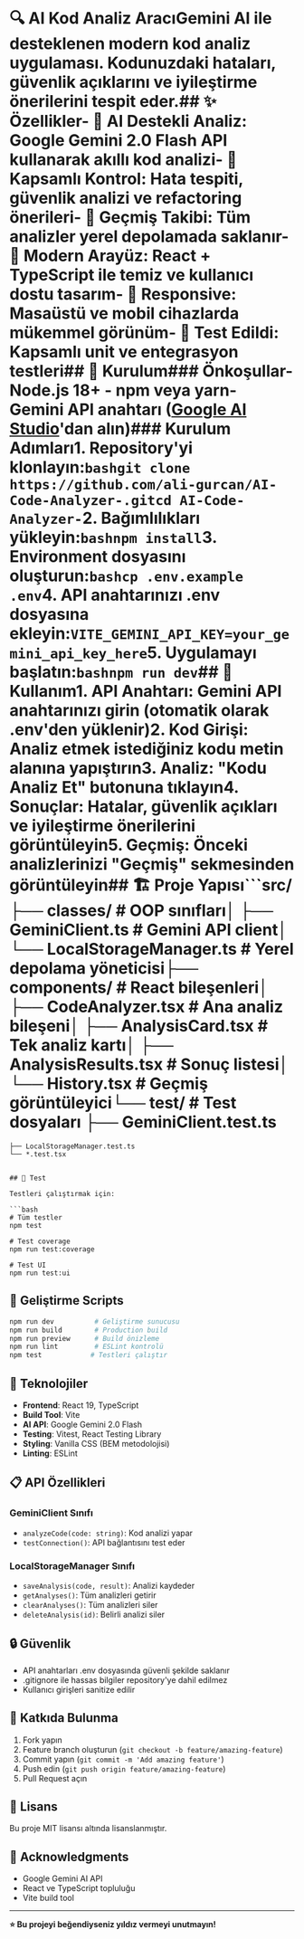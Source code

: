 # 🔍 AI Kod Analiz AracıGemini AI ile desteklenen modern kod analiz uygulaması. Kodunuzdaki hataları, güvenlik açıklarını ve iyileştirme önerilerini tespit eder.## ✨ Özellikler- **🤖 AI Destekli Analiz**: Google Gemini 2.0 Flash API kullanarak akıllı kod analizi- **🎯 Kapsamlı Kontrol**: Hata tespiti, güvenlik analizi ve refactoring önerileri- **💾 Geçmiş Takibi**: Tüm analizler yerel depolamada saklanır- **🎨 Modern Arayüz**: React + TypeScript ile temiz ve kullanıcı dostu tasarım- **📱 Responsive**: Masaüstü ve mobil cihazlarda mükemmel görünüm- **🧪 Test Edildi**: Kapsamlı unit ve entegrasyon testleri## 🚀 Kurulum### Önkoşullar- Node.js 18+ - npm veya yarn- Gemini API anahtarı ([Google AI Studio](https://ai.google.dev/tutorials/setup)'dan alın)### Kurulum Adımları1. **Repository'yi klonlayın:**```bashgit clone https://github.com/ali-gurcan/AI-Code-Analyzer-.gitcd AI-Code-Analyzer-```2. **Bağımlılıkları yükleyin:**```bashnpm install```3. **Environment dosyasını oluşturun:**```bashcp .env.example .env```4. **API anahtarınızı .env dosyasına ekleyin:**```VITE_GEMINI_API_KEY=your_gemini_api_key_here```5. **Uygulamayı başlatın:**```bashnpm run dev```## 🎯 Kullanım1. **API Anahtarı**: Gemini API anahtarınızı girin (otomatik olarak .env'den yüklenir)2. **Kod Girişi**: Analiz etmek istediğiniz kodu metin alanına yapıştırın3. **Analiz**: "Kodu Analiz Et" butonuna tıklayın4. **Sonuçlar**: Hatalar, güvenlik açıkları ve iyileştirme önerilerini görüntüleyin5. **Geçmiş**: Önceki analizlerinizi "Geçmiş" sekmesinden görüntüleyin## 🏗️ Proje Yapısı```src/├── classes/           # OOP sınıfları│   ├── GeminiClient.ts       # Gemini API client│   └── LocalStorageManager.ts # Yerel depolama yöneticisi├── components/        # React bileşenleri│   ├── CodeAnalyzer.tsx      # Ana analiz bileşeni│   ├── AnalysisCard.tsx      # Tek analiz kartı│   ├── AnalysisResults.tsx   # Sonuç listesi│   └── History.tsx           # Geçmiş görüntüleyici└── test/             # Test dosyaları    ├── GeminiClient.test.ts
    ├── LocalStorageManager.test.ts
    └── *.test.tsx
```

## 🧪 Test

Testleri çalıştırmak için:

```bash
# Tüm testler
npm test

# Test coverage
npm run test:coverage

# Test UI
npm run test:ui
```

## 🔧 Geliştirme Scripts

```bash
npm run dev          # Geliştirme sunucusu
npm run build        # Production build
npm run preview      # Build önizleme
npm run lint         # ESLint kontrolü
npm test            # Testleri çalıştır
```

## 🎨 Teknolojiler

- **Frontend**: React 19, TypeScript
- **Build Tool**: Vite
- **AI API**: Google Gemini 2.0 Flash
- **Testing**: Vitest, React Testing Library
- **Styling**: Vanilla CSS (BEM metodolojisi)
- **Linting**: ESLint

## 📋 API Özellikleri

### GeminiClient Sınıfı
- `analyzeCode(code: string)`: Kod analizi yapar
- `testConnection()`: API bağlantısını test eder

### LocalStorageManager Sınıfı
- `saveAnalysis(code, result)`: Analizi kaydeder
- `getAnalyses()`: Tüm analizleri getirir
- `clearAnalyses()`: Tüm analizleri siler
- `deleteAnalysis(id)`: Belirli analizi siler

## 🔒 Güvenlik

- API anahtarları .env dosyasında güvenli şekilde saklanır
- .gitignore ile hassas bilgiler repository'ye dahil edilmez
- Kullanıcı girişleri sanitize edilir

## 🤝 Katkıda Bulunma

1. Fork yapın
2. Feature branch oluşturun (`git checkout -b feature/amazing-feature`)
3. Commit yapın (`git commit -m 'Add amazing feature'`)
4. Push edin (`git push origin feature/amazing-feature`)
5. Pull Request açın

## 📝 Lisans

Bu proje MIT lisansı altında lisanslanmıştır.

## 🙏 Acknowledgments

- Google Gemini AI API
- React ve TypeScript topluluğu
- Vite build tool

---

**⭐ Bu projeyi beğendiyseniz yıldız vermeyi unutmayın!**

